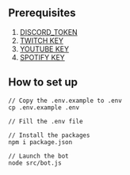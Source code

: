 ## Prerequisites

1. [DISCORD_TOKEN](https://discord.com/developers/)
2. [TWITCH KEY](https://dev.twitch.tv/docs/api/)
3. [YOUTUBE KEY](https://developers.google.com/youtube/v3/docs)
4. [SPOTIFY KEY](https://developer.spotify.com/)


## How to set up

```
// Copy the .env.example to .env
cp .env.example .env

// Fill the .env file

// Install the packages
npm i package.json

// Launch the bot
node src/bot.js
```